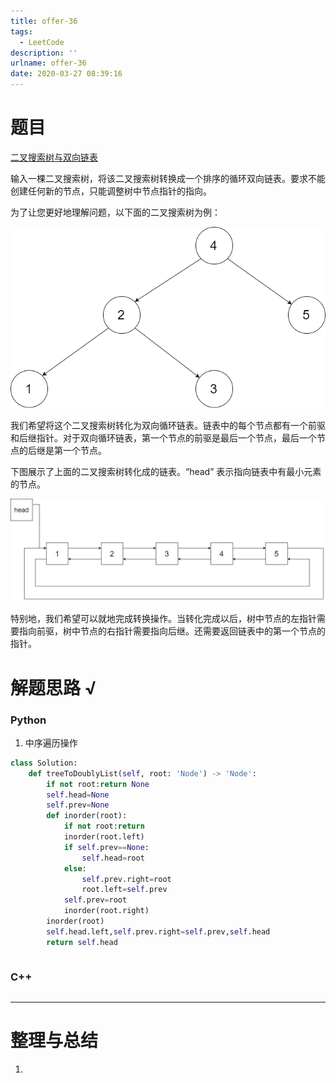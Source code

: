 ```yaml
---
title: offer-36
tags:
  - LeetCode
description: ''
urlname: offer-36
date: 2020-03-27 08:39:16
---
```


# 题目

[二叉搜索树与双向链表](https://leetcode-cn.com/problems/er-cha-sou-suo-shu-yu-shuang-xiang-lian-biao-lcof) 

输入一棵二叉搜索树，将该二叉搜索树转换成一个排序的循环双向链表。要求不能创建任何新的节点，只能调整树中节点指针的指向。

 

为了让您更好地理解问题，以下面的二叉搜索树为例：

 ![img](offer-36/bstdlloriginalbst.png)

我们希望将这个二叉搜索树转化为双向循环链表。链表中的每个节点都有一个前驱和后继指针。对于双向循环链表，第一个节点的前驱是最后一个节点，最后一个节点的后继是第一个节点。

下图展示了上面的二叉搜索树转化成的链表。“head” 表示指向链表中有最小元素的节点。

 ![img](offer-36/bstdllreturndll.png)

特别地，我们希望可以就地完成转换操作。当转化完成以后，树中节点的左指针需要指向前驱，树中节点的右指针需要指向后继。还需要返回链表中的第一个节点的指针。

# 解题思路 √

### Python

1. 中序遍历操作

```python
class Solution:
    def treeToDoublyList(self, root: 'Node') -> 'Node':
        if not root:return None
        self.head=None
        self.prev=None
        def inorder(root):
            if not root:return
            inorder(root.left)
            if self.prev==None:
                self.head=root
            else:
                self.prev.right=root
                root.left=self.prev
            self.prev=root
            inorder(root.right)
        inorder(root)
        self.head.left,self.prev.right=self.prev,self.head
        return self.head
```


```python

```



### C++

```cpp

```

---



# 整理与总结

1. 

